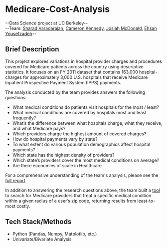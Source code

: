 # Medicare-Cost-Analysis

--Data Science project at UC Berkeley--  
--Team: [Sharad Varadarajan](https://www.linkedin.com/in/sharadv/), [Cameron Kennedy](https://www.linkedin.com/in/cameron-kennedy-profile/), [Josiah McDonald](https://www.linkedin.com/in/josiahmcdonald/), [Ehsan Yousefzadeh](https://www.linkedin.com/in/ehsan-yousefzadeh/)--  


Brief Description
-----
This project explores variations in hospital provider charges and procedures covered for Medicare patients across the country using descriptive statistics. It focuses on an FY 2011 dataset that contains 163,000 hospital-charges for approximately 3,000 U.S. hospitals that receive Medicare Inpatient Prospective Payment System (IPPS) payments.

The analysis conducted by the team provides answers the following questions:

- What medical conditions do patients visit hospitals for the most / least?
- What medical conditions are covered by hospitals most and least frequently?
- What’s the difference between what hospitals charge, what they receive, and what Medicare pays?
- Which providers charge the highest amount of covered charges?
- How do hospital payments vary by state? 
- To what extent do various population demographics affect hospital payments?
- Which state has the highest density of providers?
- Which state’s providers cover the most medical conditions on average?
- Are there economies of scale in Healthcare

For a comprehensive understanding of the team's analysis, please see the [full report](https://github.com/sharadv99/w200-Medicare-Cost-Analysis/blob/master/EDA_Medicare_Report.pdf)

In addition to answering the research questions above, the team built a [tool](https://github.com/sharadv99/w200-Medicare-Cost-Analysis/blob/master/Medicare_Provider_Search_Tool.ipynb) to search for Medicare providers that treat a specific medical condition within a given radius of a user’s zip code, returning results from least-to-most costly.

Tech Stack/Methods
-----
- Python (Pandas, Numpy, Matplotlib, etc.)
- Univariate/Bivariate Analysis

